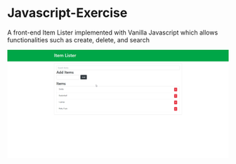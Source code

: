 # Javascript-Exercise
A front-end Item Lister implemented with Vanilla Javascript which allows functionalities such as create, delete, and search

![](images/home_page.png)

